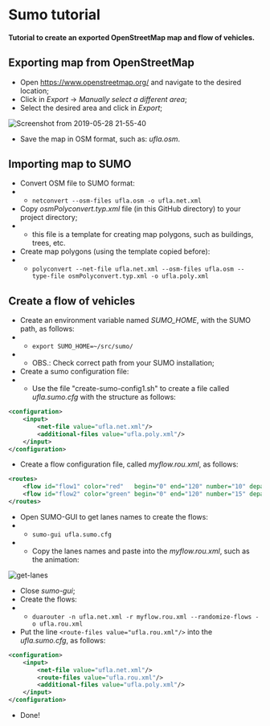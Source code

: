 # Sumo tutorial
#### Tutorial to create an exported OpenStreetMap map and flow of vehicles.

## Exporting map from OpenStreetMap
- Open https://www.openstreetmap.org/ and navigate to the desired location;
- Click in *Export* -> *Manually select a different area*;
- Select the desired area and click in *Export*;

![Screenshot from 2019-05-28 21-55-40](https://user-images.githubusercontent.com/43869367/58521663-8bf86c00-8193-11e9-8d35-e91e582982c9.png)

- Save the map in OSM format, such as: *ufla.osm*.


## Importing map to SUMO
- Convert OSM file to SUMO format:
- - `netconvert --osm-files ufla.osm -o ufla.net.xml`
- Copy *osmPolyconvert.typ.xml* file (in this GitHub directory) to your project directory;
- - this file is a template for creating map polygons, such as buildings, trees, etc.
- Create map polygons (using the template copied before):
- - `polyconvert --net-file ufla.net.xml --osm-files ufla.osm --type-file osmPolyconvert.typ.xml -o ufla.poly.xml`


## Create a flow of vehicles
- Create an environment variable named *SUMO_HOME*, with the SUMO path, as follows:
- - `export SUMO_HOME=~/src/sumo/`
- - OBS.: Check correct path from your SUMO installation;
- Create a sumo configuration file:
- - Use the file "create-sumo-config1.sh" to create a file called *ufla.sumo.cfg* with the structure as follows:
```xml
<configuration>
	<input>
		<net-file value="ufla.net.xml"/>
		<additional-files value="ufla.poly.xml"/>
	</input>
</configuration>
```
- Create a flow configuration file, called *myflow.rou.xml*, as follows:
```xml
<routes>
	<flow id="flow1" color="red"   begin="0" end="120" number="10" departLane="random" from="" to=""/>
	<flow id="flow2" color="green" begin="0" end="120" number="15" departLane="random" from="" to=""/>
</routes>
```
- Open SUMO-GUI to get lanes names to create the flows:
- - `sumo-gui ufla.sumo.cfg`
- - Copy the lanes names and paste into the *myflow.rou.xml*, such as the animation:

![get-lanes](https://user-images.githubusercontent.com/43869367/58526377-30cf7500-81a5-11e9-9bed-fe8bb46dd131.gif)

- Close *sumo-gui*;
- Create the flows:
- - `duarouter -n ufla.net.xml -r myflow.rou.xml --randomize-flows -o ufla.rou.xml`
- Put the line `<route-files value="ufla.rou.xml"/>` into the *ufla.sumo.cfg*, as follows:
```xml
<configuration>
	<input>
		<net-file value="ufla.net.xml"/>
		<route-files value="ufla.rou.xml"/>
		<additional-files value="ufla.poly.xml"/>
	</input>
</configuration>
```
- Done!
